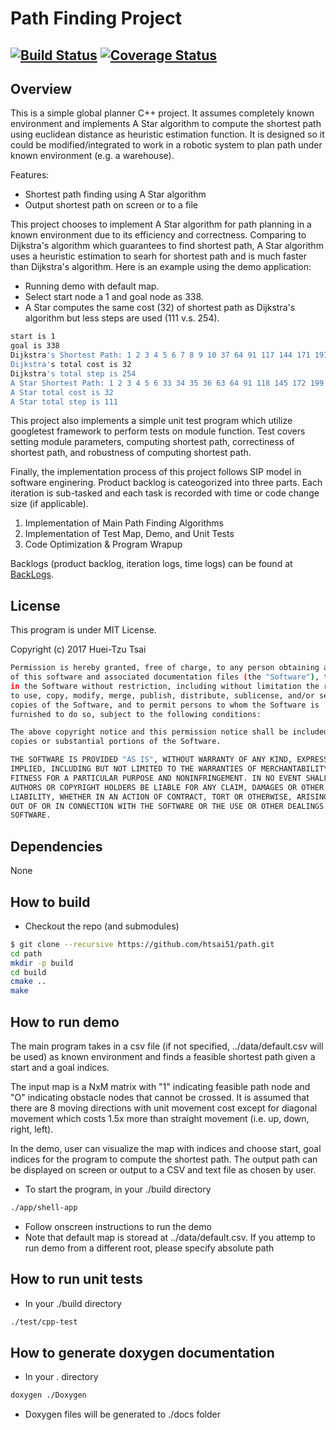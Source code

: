 # Path Finding Project
[![Build Status](https://travis-ci.org/htsai51/path.svg?branch=master)](https://travis-ci.org/htsai51/path)
[![Coverage Status](https://coveralls.io/repos/github/htsai51/path/badge.svg?branch=master)](https://coveralls.io/github/htsai51/path?branch=master)
---

## Overview

This is a simple global planner C++ project.  It assumes completely known environment 
and implements A Star algorithm to compute the shortest path using euclidean distance as 
heuristic estimation function.  It is designed so it could be modified/integrated to work in 
a robotic system to plan path under known environment (e.g. a warehouse).

Features:
* Shortest path finding using A Star algorithm
* Output shortest path on screen or to a file


This project chooses to implement A Star algorithm for path planning in a known environment due to its
efficiency and correctness.  Comparing to Dijkstra's algorithm which guarantees to find shortest path, 
A Star algorithm uses a heuristic estimation to searh for shortest path and is much faster than Dijkstra's 
algorithm.  Here is an example using the demo application:

- Running demo with default map.
- Select start node a 1 and goal node as 338.
- A Star computes the same cost (32) of shortest path as Dijkstra's algorithm but less steps are used (111 v.s. 254).

```bash
start is 1
goal is 338
Dijkstra's Shortest Path: 1 2 3 4 5 6 7 8 9 10 37 64 91 117 144 171 197 224 251 278 305 306 307 308 309 310 311 338
Dijkstra's total cost is 32
Dijkstra's total step is 254
A Star Shortest Path: 1 2 3 4 5 6 33 34 35 36 63 64 91 118 145 172 199 226 252 278 305 306 307 308 309 310 311 338
A Star total cost is 32
A Star total step is 111
```

This project also implements a simple unit test program which utilize googletest framework to 
perform tests on module function.  Test covers setting module parameters, computing shortest path,
correctiness of shortest path, and robustness of computing shortest path.

Finally, the implementation process of this project follows SIP model in software enginering.  Product backlog 
is cateogorized into three parts.  Each iteration is sub-tasked and each task is recorded with time 
or code change size (if applicable).

1. Implementation of Main Path Finding Algorithms
2. Implementation of Test Map, Demo, and Unit Tests
3. Code Optimization & Program Wrapup

Backlogs (product backlog, iteration logs, time logs) can be found at [BackLogs][reference-id-for-backlogs].

[reference-id-for-backlogs]: https://docs.google.com/a/terpmail.umd.edu/spreadsheets/d/11Ztb9IavDcHXACZNydmyZ2S24rh_3yXYII_1yvCACME/edit?usp=sharing



## License

This program is under MIT License.

Copyright (c) 2017 Huei-Tzu Tsai
```bash
Permission is hereby granted, free of charge, to any person obtaining a copy
of this software and associated documentation files (the "Software"), to deal
in the Software without restriction, including without limitation the rights
to use, copy, modify, merge, publish, distribute, sublicense, and/or sell
copies of the Software, and to permit persons to whom the Software is
furnished to do so, subject to the following conditions:

The above copyright notice and this permission notice shall be included in all
copies or substantial portions of the Software.

THE SOFTWARE IS PROVIDED "AS IS", WITHOUT WARRANTY OF ANY KIND, EXPRESS OR
IMPLIED, INCLUDING BUT NOT LIMITED TO THE WARRANTIES OF MERCHANTABILITY,
FITNESS FOR A PARTICULAR PURPOSE AND NONINFRINGEMENT. IN NO EVENT SHALL THE
AUTHORS OR COPYRIGHT HOLDERS BE LIABLE FOR ANY CLAIM, DAMAGES OR OTHER
LIABILITY, WHETHER IN AN ACTION OF CONTRACT, TORT OR OTHERWISE, ARISING FROM,
OUT OF OR IN CONNECTION WITH THE SOFTWARE OR THE USE OR OTHER DEALINGS IN THE
SOFTWARE.
```

## Dependencies

None

## How to build

- Checkout the repo (and submodules)
```bash
$ git clone --recursive https://github.com/htsai51/path.git
cd path
mkdir -p build
cd build
cmake ..
make
```

## How to run demo

The main program takes in a csv file (if not specified, ../data/default.csv 
will be used) as known environment and finds a feasible shortest path given a start and a goal indices.

The input map is a NxM matrix with "1" indicating feasible path node and "O" indicating 
obstacle nodes that cannot be crossed.  It is assumed that there are 8 moving directions 
with unit movement cost except for diagonal movement which costs 1.5x more than straight 
movement (i.e. up, down, right, left).

In the demo, user can visualize the map with indices and choose start, goal indices for the program 
to compute the shortest path.  The output path can be displayed on screen or output to a 
CSV and text file as chosen by user.

- To start the program, in your ./build directory

```bash
./app/shell-app
```
- Follow onscreen instructions to run the demo
- Note that default map is storead at ../data/default.csv.  If you attemp to run demo
from a different root, please specify absolute path

## How to run unit tests

- In your ./build directory

```bash
./test/cpp-test
```

## How to generate doxygen documentation

- In your . directory

```bash
doxygen ./Doxygen
```

- Doxygen files will be generated to ./docs folder